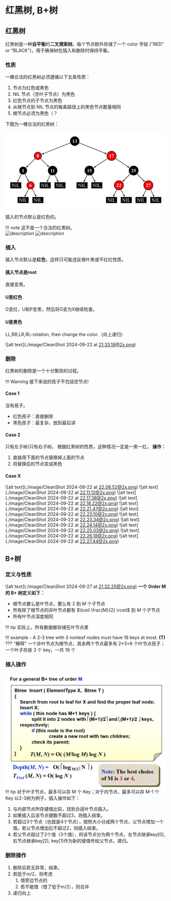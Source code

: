 # 红黑树, B+树
## 红黑树
红黑树是一种**自平衡**的**二叉搜索树**。每个节点额外存储了一个 color 字段 ("RED" or "BLACK")，用于确保树在插入和删除时保持平衡。
### 性质
一棵合法的红黑树必须遵循以下五条性质：

1.  节点为红色或黑色
2.  NIL 节点（空叶子节点）为黑色
3.  红色节点的子节点为黑色
4.  从根节点到 NIL 节点的每条路径上的黑色节点数量相同
5.  根节点必须为黑色（？

下图为一棵合法的红黑树：

![alt text](./image/image.png)

插入的节点默认是红色的。

!!! note
    这不是一个合法的红黑树。    
    <img src="../image/2.png" alt="description" width="300"/> <img src="../image/1.png" alt="description" width="300"/>  

### 插入
插入节点默认是**红色**，这样只可能违反根叶黑或不红红性质。

#### 插入节点是root
直接变黑。
#### U是红色
G变红，U和P变黑，然后将G变为X继续检查。
#### U是黑色
LL,RR,LR,RL-rotation, then change the color.（向上递归）

![alt text](./image/CleanShot 2024-09-22 at 21.33.18@2x.png)

### 删除
红黑树的删除是一个十分繁琐的过程。

!!! Warning
    接下来说的孩子不包括空节点!
#### Case 1
没有孩子。  
- 红色孩子：直接删除
- 黑色孩子：最复杂，放到最后讲

#### Case 2
只有左子树/只有右子树。 
根据红黑树的性质，这种情况一定是一黑一红。
**操作：**

1. 直接用下面的节点替换掉上面的节点
2. 将替换后的节点变成黑色

#### Case X
![alt text](./image/CleanShot 2024-09-22 at 22.08.52@2x.png)
![alt text](./image/CleanShot 2024-09-22 at 22.11.12@2x.png)
![alt text](./image/CleanShot 2024-09-22 at 22.17.38@2x.png)
![alt text](./image/CleanShot 2024-09-22 at 22.18.22@2x.png)
![alt text](./image/CleanShot 2024-09-22 at 22.21.47@2x.png)
![alt text](./image/CleanShot 2024-09-22 at 22.23.10@2x.png)
![alt text](./image/CleanShot 2024-09-22 at 22.23.34@2x.png)
![alt text](./image/CleanShot 2024-09-22 at 22.24.14@2x.png)
![alt text](./image/CleanShot 2024-09-22 at 22.25.03@2x.png)
![alt text](./image/CleanShot 2024-09-22 at 22.26.18@2x.png)
![alt text](./image/CleanShot 2024-09-22 at 22.27.44@2x.png)

## B+树
### 定义与性质
![alt text](./image/CleanShot 2024-09-27 at 21.32.25@2x.png)
**一个 Order M 的 B+ 树定义如下：**

- 根节点要么是叶节点，要么有 2 到 $M$ 个子节点
- 所有除了根节点的非叶节点都有 $\lceil \frac{M}{2} \rceil$ 到 $M$ 个子节点
- 所有叶节点深度相同

!!! tip
    实际上，所有数据都存储在叶节点里

!!! example 
    - A 2-3 tree with 3 nonleaf nodes must have 18 keys at most. **(T)**
    ??? "解释"
        一个非叶节点为根节点，其余两个节点最多有 2\*3=6 个叶节点孩子；一个叶子存放 3 个 key，一共 18 个

### 插入操作
![alt text](./image/234TreeInsert.png)
!!! tip
    对于叶子节点，最多可以存 M 个 Key；对于内节点，最多可以存 M-1 个 Key
以2-3树为例子，插入操作如下：

1. 与内部节点所存键值比较，找到合适叶节点插入。
2. 如果插入后该节点键数不超过3，则插入结束。
3. 若超过3个节点（也就是4个节点），按照大小分成两个节点，父节点增加一个值。若父节点增加后不超过2，则插入结束。
4. 若父节点超过了2个值（3个值），将该节点分为两个节点，左节点继承key[0], 右节点继承key[2], key[1]作为新的键值传给父节点，递归。

### 删除操作

1. 删除后若无异常，结束。
2. 若低于m/2，则考虑
      1. 借旁边节点的
      2. 若不能借（借了低于m/2），则合并
3. 递归向上